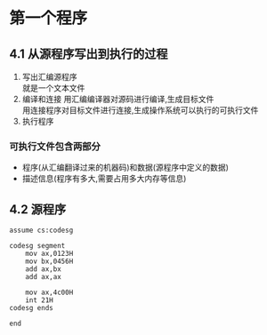 # 第一个程序

## 4.1 从源程序写出到执行的过程

1. 写出汇编源程序  
就是一个文本文件
2. 编译和连接
用汇编编译器对源码进行编译,生成目标文件  
用连接程序对目标文件进行连接,生成操作系统可以执行的可执行文件
3. 执行程序

### 可执行文件包含两部分

+ 程序(从汇编翻译过来的机器码)和数据(源程序中定义的数据)
+ 描述信息(程序有多大,需要占用多大内存等信息)

## 4.2 源程序

```assembly
assume cs:codesg

codesg segment
    mov ax,0123H
    mov bx,0456H
    add ax,bx
    add ax,ax

    mov ax,4c00H
    int 21H
codesg ends

end
```
